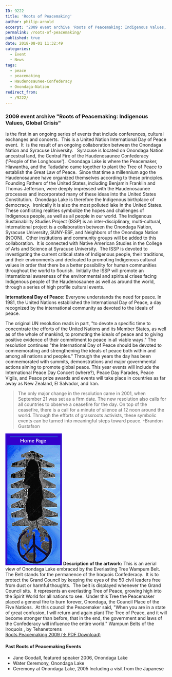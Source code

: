 ```yaml
---
ID: 9222
title: 'Roots of Peacemaking'
author: philip-arnold
excerpt: "2009 event archive 'Roots of Peacemaking: Indigenous Values, Global Crisis' is the first in an ongoing series of events that include conferences, cultural exchanges and concerts.  This is a United Nation International Day of Peace event.  It  is the result of an ongoing collaboration between the Onondaga Nation and Syracuse University."
permalink: /roots-of-peacemaking/
published: true
date: 2018-08-01 11:32:49
categories:
  - Event
  - News
tags:
  - peace
  - peacemaking
  - Haudenosaunee-Confederacy
  - Onondaga-Nation
redirect_from:
  - /9222/
---
```


### **2009 event archive "Roots of Peacemaking: Indigenous Values, Global Crisis"**   
is the first in an ongoing series of events that include conferences, cultural exchanges and concerts.  This is a United Nation International Day of Peace event.  It  is the result of an ongoing collaboration between the Onondaga Nation and Syracuse University.   Syracuse is located on Onondaga Nation ancestral land, the Central Fire of the Haudenosaunee Confederacy ('People of the Longhouse').  Onondaga Lake is where the Peacemaker, Hiawantha, and the Tadadaho came together to plant the Tree of Peace to establish the Great Law of Peace.  Since that time a millennium ago the Haudenosaunee have organized themselves according to these principles.  Founding Fathers of the United States, including Benjamin Franklin and Thomas Jefferson, were deeply impressed with the Haudenosaunee processes and incorporated many of these ideas into the United States Constitution.  Onondaga Lake is therefore the Indigenous birthplace of democracy.  Ironically it is also the most polluted lake in the United States.  These conflicting realities symbolize the hopes and challenges of Indigenous people, as well as all people in our world. The Indigenous Sustainability Studies Project (ISSP) is an inter-disciplinary, multi-cultural, international project is a collaboration between the Onondaga Nation, Syracuse University, SUNY-ESF, and Neighbors of the Onondaga Nation (NOON).  Other institutions and community groups will be added to this collaboration.  It is connected with Native American Studies in the College of Arts and Science at Syracuse University.  The ISSP is devoted to investigating the current critical state of Indigenous people, their traditions, and their environments and dedicated to promoting Indigenous cultural values in order that there be a better possibility for human communities throughout the world to flourish.  Initially the ISSP will promote an international awareness of the environmental and spiritual crises facing Indigenous people of the Haudenosaunee as well as around the world, through a series of high profile cultural events.  

**International Day of Peace:** Everyone understands the need for peace. In 1981, the United Nations established the International Day of Peace, a day recognized by the international community as devoted to the ideals of peace.

The original UN resolution reads in part, "to devote a specific time to concentrate the efforts of the United Nations and its Member States, as well as of the whole of mankind, to promoting the ideals of peace and to giving positive evidence of their commitment to peace in all viable ways." The resolution continues "the International Day of Peace should be devoted to commemorating and strengthening the ideals of peace both within and among all nations and peoples." Through the years the day has been commemorated with summits, demonstrations and major governmental actions aiming to promote global peace. This year events will include the International Peace Day Concert (where?), Peace Day Parades, Peace Vigils, and Peace prize awards and events will take place in countries as far away as New Zealand, El Salvador, and Iran.  

> The only major change in the resolution came in 2001, when September 21 was set as a firm date. The new resolution also calls for all countries to observe a ceasefire for the day. On top of the ceasefire, there is a call for a minute of silence at 12 noon around the world. Through the efforts of grassroots activists, these symbolic events can be turned into meaningful steps toward peace. -Brandon Gustafson  

![/assets/images/roots-of-peacemaking-small-tree-art.gif](/assets/images/roots-of-peacemaking-small-tree-art.gif "Roots of Peacemaking artwork")
**Description of the artwork:**
This is an aerial view of Onondaga Lake embraced by the Everlasting Tree Wampum Belt.  The Belt stands for the permanence of the Iroquois Confederacy.  It is to protect the Grand Council by keeping the eyes of the 50 civil leaders free from dust or harmful thoughts.  The belt is displayed whenever the Grand Council sits.  It represents an everlasting Tree of Peace, growing high into the Spirit World for all nations to see.  Under this Tree the Peacemaker placed a general fire to burn forever, Onondaga, the Council Place of the Five Nations.  At this council the Peacemaker said, "When you are in a state of great confusion, I will return and again plant The Tree of Peace, and it will become stronger than before, that in the end, the government and laws of the Confederacy will influence the entire world." Wampum Belts of the Iroquois , by Tehanetorens  
[Roots Peacemaking 2009 (⤓ PDF Download)](/assets/pdfs/RootsPeacemaking09.pdf)  

#### Past Roots of Peacemaking Events

*   Jane Goodall, featured speaker 2006, Onondaga Lake
*   Water Ceremony, Onondaga Lake
*   Ceremony at Onondaga Lake, 2005 Including a visit from the Japanese
